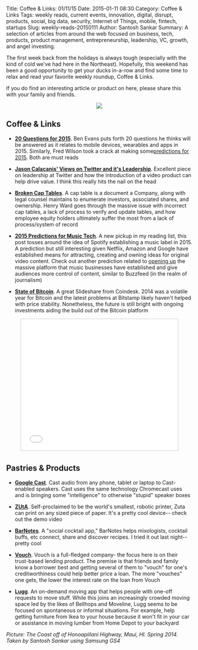 Title: Coffee & Links: 01/11/15
Date: 2015-01-11 08:30
Category: Coffee & Links
Tags: weekly reads, current events, innovation, digital, disrupt, products, social, big data, security, Internet of Things, mobile, fintech, startups
Slug: weekly-reads-20150111
Author: Santosh Sankar
Summary: A selection of articles from around the web focused on business, tech, products, product management, entrepreneurship, leadership, VC, growth, and angel investing.

The first week back from the holidays is always tough (especially with the kind of cold we've had here in the Northeast). Hopefully, this weekend has been a good opportunity to get your ducks in-a-row and find some time to relax and read your favorite weekly roundup, Coffee & Links.

If you do find an interesting article or product on here, please share this with your family and friends.

<p align = "center"><img src="/../../../../images/hHighwayOutlook.jpg">
</p>

## Coffee & Links

* **<a href = "http://ben-evans.com/benedictevans/2015/1/1/20-questions-for-2015" target="_blank">20 Questions for 2015</a>**. Ben Evans puts forth 20 questions he thinks will be answered as it relates to mobile devices, wearables and apps in 2015. Similarly, Fred Wilson took a crack at making some<a href = "http://avc.com/2015/01/what-is-going-to-happen/">predictions for 2015</a>. Both are must reads

* **<a href = "http://calacanis.com/2015/01/07/firing-dick-costolo-from-twitter-would-be-a-huge-mistake/" target="_blank">Jason Calacanis' Views on Twitter and it's Leadership</a>**. Excellent piece on leadership at Twitter and how the introduction of a video product can help drive value. I think this really hits the nail on the head

* **<a href = "https://medium.com/@henrysward/broken-cap-tables-bbf84574a76a" target="_blank">Broken Cap Tables</a>**. A cap table is a document a Company, along with legal counsel maintains to enumerate investors, associated shares, and ownership. Henry Ward goes through the massive issue with incorrect cap tables, a lack of process to verify and update tables, and how employee equity holders ultimately suffer the most from a lack of process/system of record

* **<a href = "http://thisweekinmusictech.tumblr.com/post/106613895112/2015-predictions-will-spotify-get-in-the-label#_=_" target="_blank">2015 Predictions for Music Tech</a>**. A new pickup in my reading list, this post tosses around the idea of Spotify establishing a music label in 2015. A prediction but still interesting given Netflix, Amazon and Google have established means for attracting, creating and owning ideas for original video content. Check out another prediction related to <a href = "http://thisweekinmusictech.tumblr.com/post/105966485122" target="_blank">opening up</a> the massive platform that music businesses have established and give audiences more control of content, similar to Buzzfeed (in the realm of journalism)

* **<a href = "http://www.coindesk.com/state-bitcoin-2015-ecosystem-grows-despite-price-decline/" target="_blank">State of Bitcoin</a>**. A great Slideshare from Coindesk. 2014 was a volatile year for Bitcoin and the latest problems at Bitstamp likely haven't helped with price stability. Nonetheless, the future is still bright with ongoing investments aiding the build out of the Bitcoin platform

<p align ="center">
<iframe src="//www.slideshare.net/slideshow/embed_code/43281911" width="425" height="355" frameborder="0" marginwidth="0" marginheight="0" scrolling="no" style="border:1px solid #CCC; border-width:1px; margin-bottom:5px; max-width: 100%;" allowfullscreen> </iframe> </div></p>

## Pastries & Products

* **<a href = "http://www.google.com/cast/audio/" target="_blank">Google Cast</a>**. Cast audio from any phone, tablet or laptop to Cast-enabled speakers. Cast uses the same technology Chromecast uses and is bringing some "intelligence" to otherwise "stupid" speaker boxes

* **<a href = "http://www.zutalabs.com/" target="_blank">ZUtA</a>**. Self-proclaimed to be the world's smallest, robotic printer, Zuta can print on any sized piece of paper. It's a pretty cool device-- check out the demo video

* **<a href = "http://barnotes.co/" target="_blank">BarNotes</a>**. A "social cocktail app," BarNotes helps mixologists, cocktail buffs, etc connect, share and discover recipes. I tried it out last night-- pretty cool

* **<a href = "https://vouch.com/" target="_blank">Vouch</a>**. Vouch is a full-fledged company- the focus here is on their trust-based lending product. The premise is that friends and family know a borrower best and getting several of them to "vouch" for one's creditworthiness could help better price a loan. The more "vouches" one gets, the lower the interest rate on the loan from Vouch

* **<a href = "http://lu.gg/" target="_blank">Lugg</a>**. An on-demand moving app that helps people with one-off requests to move stuff. While this joins an increasingly crowded moving space led by the likes of Bellhops and Moveline, Lugg seems to be focused on spontaneous or informal situations. For example, help getting furniture from Ikea to your house because it won't fit in your car or assistance in moving lumber from Home Depot to your backyard

*Picture: The Coast off of Honoapiilani Highway, Maui, HI. Spring 2014. Taken by Santosh Sankar using Samsung GS4*